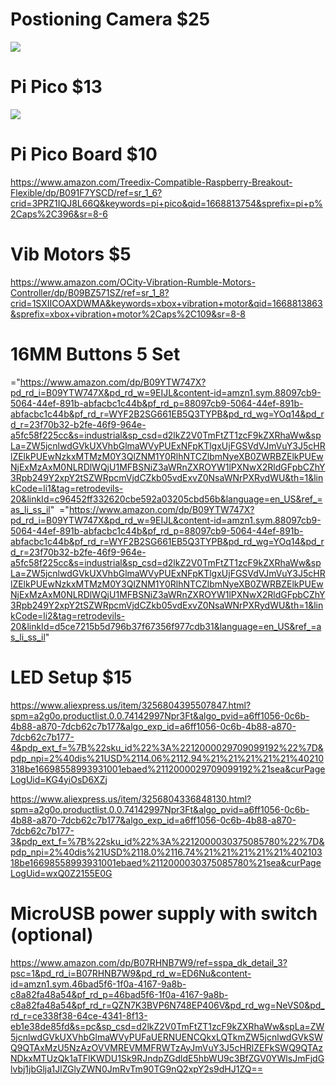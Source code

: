 # Postioning Camera $25

<a href="https://www.amazon.com/dp/B09YTW747X?pd_rd_i=B09YTW747X&pd_rd_w=9EIJL&content-id=amzn1.sym.88097cb9-5064-44ef-891b-abfacbc1c44b&pf_rd_p=88097cb9-5064-44ef-891b-abfacbc1c44b&pf_rd_r=WYF2B2SG661EB5Q3TYPB&pd_rd_wg=YOq14&pd_rd_r=23f70b32-b2fe-46f9-964e-a5fc58f225cc&s=industrial&sp_csd=d2lkZ2V0TmFtZT1zcF9kZXRhaWw&spLa=ZW5jcnlwdGVkUXVhbGlmaWVyPUExNFpKTlgxUjFGSVdVJmVuY3J5cHRlZElkPUEwNzkxMTMzM0Y3QlZNM1Y0RlhNTCZlbmNyeXB0ZWRBZElkPUEwNjExMzAxM0NLRDlWQjU1MFBSNiZ3aWRnZXROYW1lPXNwX2RldGFpbCZhY3Rpb249Y2xpY2tSZWRpcmVjdCZkb05vdExvZ0NsaWNrPXRydWU&th=1&linkCode=li2&tag=retrodevils-20&linkId=d5ce7215b5d796b37f67356f977cdb31&language=en_US&ref_=as_li_ss_il" target="_blank"><img border="0" src="//ws-na.amazon-adsystem.com/widgets/q?_encoding=UTF8&ASIN=B09YTW747X&Format=_SL160_&ID=AsinImage&MarketPlace=US&ServiceVersion=20070822&WS=1&tag=retrodevils-20&language=en_US" ></a><img src="https://ir-na.amazon-adsystem.com/e/ir?t=retrodevils-20&language=en_US&l=li2&o=1&a=B09YTW747X" width="1" height="1" border="0" alt="" style="border:none !important; margin:0px !important;" />

# Pi Pico $13

<a href="https://www.amazon.com/Raspberry-Pre-Soldered-Microcontroller-Development-Dual-Core/dp/B08X7HN2VG?keywords=pi+pico&qid=1670516683&sr=8-9&linkCode=li2&tag=retrodevils-20&linkId=4f0e6370ec65f7acd6f9a776a12296b5&language=en_US&ref_=as_li_ss_il" target="_blank"><img border="0" src="//ws-na.amazon-adsystem.com/widgets/q?_encoding=UTF8&ASIN=B08X7HN2VG&Format=_SL160_&ID=AsinImage&MarketPlace=US&ServiceVersion=20070822&WS=1&tag=retrodevils-20&language=en_US" ></a><img src="https://ir-na.amazon-adsystem.com/e/ir?t=retrodevils-20&language=en_US&l=li2&o=1&a=B08X7HN2VG" width="1" height="1" border="0" alt="" style="border:none !important; margin:0px !important;" />

# Pi Pico Board $10

https://www.amazon.com/Treedix-Compatible-Raspberry-Breakout-Flexible/dp/B091F7YSCD/ref=sr_1_6?crid=3PRZ1IQJ8L66Q&keywords=pi+pico&qid=1668813754&sprefix=pi+p%2Caps%2C396&sr=8-6

# Vib Motors $5

https://www.amazon.com/OCity-Vibration-Rumble-Motors-Controller/dp/B09BZ571SZ/ref=sr_1_8?crid=1SXIICOAXDWMA&keywords=xbox+vibration+motor&qid=1668813863&sprefix=xbox+vibration+motor%2Caps%2C109&sr=8-8

# 16MM Buttons 5 Set

<url> ="https://www.amazon.com/dp/B09YTW747X?pd_rd_i=B09YTW747X&pd_rd_w=9EIJL&content-id=amzn1.sym.88097cb9-5064-44ef-891b-abfacbc1c44b&pf_rd_p=88097cb9-5064-44ef-891b-abfacbc1c44b&pf_rd_r=WYF2B2SG661EB5Q3TYPB&pd_rd_wg=YOq14&pd_rd_r=23f70b32-b2fe-46f9-964e-a5fc58f225cc&s=industrial&sp_csd=d2lkZ2V0TmFtZT1zcF9kZXRhaWw&spLa=ZW5jcnlwdGVkUXVhbGlmaWVyPUExNFpKTlgxUjFGSVdVJmVuY3J5cHRlZElkPUEwNzkxMTMzM0Y3QlZNM1Y0RlhNTCZlbmNyeXB0ZWRBZElkPUEwNjExMzAxM0NLRDlWQjU1MFBSNiZ3aWRnZXROYW1lPXNwX2RldGFpbCZhY3Rpb249Y2xpY2tSZWRpcmVjdCZkb05vdExvZ0NsaWNrPXRydWU&th=1&linkCode=li1&tag=retrodevils-20&linkId=c96452ff332620cbe592a03205cbd56b&language=en_US&ref_=as_li_ss_il" <img> ="https://www.amazon.com/dp/B09YTW747X?pd_rd_i=B09YTW747X&pd_rd_w=9EIJL&content-id=amzn1.sym.88097cb9-5064-44ef-891b-abfacbc1c44b&pf_rd_p=88097cb9-5064-44ef-891b-abfacbc1c44b&pf_rd_r=WYF2B2SG661EB5Q3TYPB&pd_rd_wg=YOq14&pd_rd_r=23f70b32-b2fe-46f9-964e-a5fc58f225cc&s=industrial&sp_csd=d2lkZ2V0TmFtZT1zcF9kZXRhaWw&spLa=ZW5jcnlwdGVkUXVhbGlmaWVyPUExNFpKTlgxUjFGSVdVJmVuY3J5cHRlZElkPUEwNzkxMTMzM0Y3QlZNM1Y0RlhNTCZlbmNyeXB0ZWRBZElkPUEwNjExMzAxM0NLRDlWQjU1MFBSNiZ3aWRnZXROYW1lPXNwX2RldGFpbCZhY3Rpb249Y2xpY2tSZWRpcmVjdCZkb05vdExvZ0NsaWNrPXRydWU&th=1&linkCode=li2&tag=retrodevils-20&linkId=d5ce7215b5d796b37f67356f977cdb31&language=en_US&ref_=as_li_ss_il"

# LED Setup $15

https://www.aliexpress.us/item/3256804395507847.html?spm=a2g0o.productlist.0.0.74142997Npr3Ft&algo_pvid=a6ff1056-0c6b-4b88-a870-7dcb62c7b177&algo_exp_id=a6ff1056-0c6b-4b88-a870-7dcb62c7b177-4&pdp_ext_f=%7B%22sku_id%22%3A%2212000029709099192%22%7D&pdp_npi=2%40dis%21USD%2114.06%2112.94%21%21%21%21%21%40210318be16698558993931001ebaed%2112000029709099192%21sea&curPageLogUid=KG4yiOsD6XZj

https://www.aliexpress.us/item/3256804336848130.html?spm=a2g0o.productlist.0.0.74142997Npr3Ft&algo_pvid=a6ff1056-0c6b-4b88-a870-7dcb62c7b177&algo_exp_id=a6ff1056-0c6b-4b88-a870-7dcb62c7b177-3&pdp_ext_f=%7B%22sku_id%22%3A%2212000030375085780%22%7D&pdp_npi=2%40dis%21USD%2118.0%2116.74%21%21%21%21%21%40210318be16698558993931001ebaed%2112000030375085780%21sea&curPageLogUid=wxQ0Z2155E0G

# MicroUSB power supply with switch (optional)

https://www.amazon.com/dp/B07RHNB7W9/ref=sspa_dk_detail_3?psc=1&pd_rd_i=B07RHNB7W9&pd_rd_w=ED6Nu&content-id=amzn1.sym.46bad5f6-1f0a-4167-9a8b-c8a82fa48a54&pf_rd_p=46bad5f6-1f0a-4167-9a8b-c8a82fa48a54&pf_rd_r=QZN7K3BVP6N748EP406V&pd_rd_wg=NeVS0&pd_rd_r=ce338f38-64ce-4341-8f13-eb1e38de85fd&s=pc&sp_csd=d2lkZ2V0TmFtZT1zcF9kZXRhaWw&spLa=ZW5jcnlwdGVkUXVhbGlmaWVyPUFaUERNUENCQkxLQTkmZW5jcnlwdGVkSWQ9QTAxMzU5NzAzOVVMREVMMFRWTzAyJmVuY3J5cHRlZEFkSWQ9QTAzNDkxMTUzQk1aTFlKWDU1Sk9RJndpZGdldE5hbWU9c3BfZGV0YWlsJmFjdGlvbj1jbGlja1JlZGlyZWN0JmRvTm90TG9nQ2xpY2s9dHJ1ZQ==

